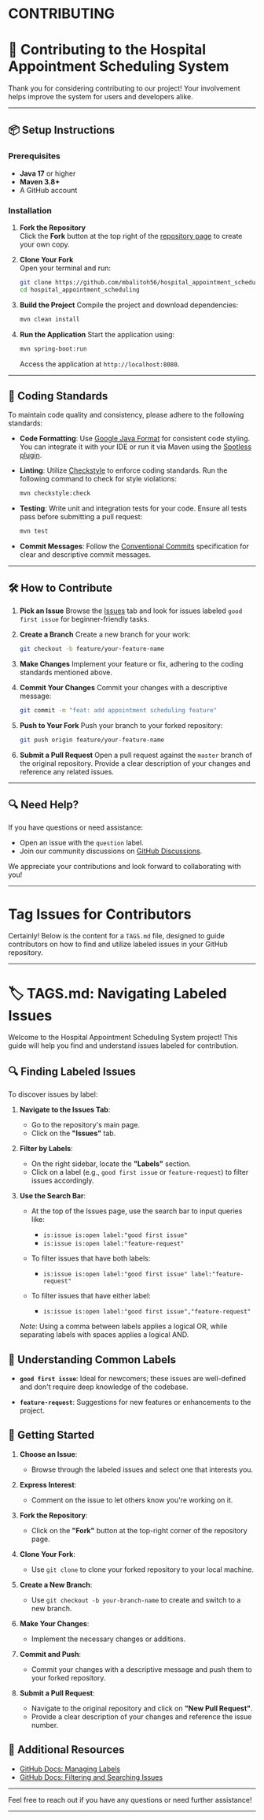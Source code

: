 # CONTRIBUTING


# 🏥 Contributing to the Hospital Appointment Scheduling System

Thank you for considering contributing to our project! Your involvement helps improve the system for users and developers alike.

---

## 📦 Setup Instructions

### Prerequisites

- **Java 17** or higher
- **Maven 3.8+**
- A GitHub account

### Installation

1. **Fork the Repository**  
   Click the **Fork** button at the top right of the [repository page](https://github.com/mbalitoh56/hospital_appointment_scheduling) to create your own copy.

2. **Clone Your Fork**  
   Open your terminal and run:

   ```bash
   git clone https://github.com/mbalitoh56/hospital_appointment_scheduling.git
   cd hospital_appointment_scheduling


3. **Build the Project**
   Compile the project and download dependencies:

   ```bash
   mvn clean install
   ```

4. **Run the Application**
   Start the application using:

   ```bash
   mvn spring-boot:run
   ```

   Access the application at `http://localhost:8080`.

---

## 🧹 Coding Standards

To maintain code quality and consistency, please adhere to the following standards:

* **Code Formatting**: Use [Google Java Format](https://github.com/google/google-java-format) for consistent code styling. You can integrate it with your IDE or run it via Maven using the [Spotless plugin](https://github.com/diffplug/spotless).

* **Linting**: Utilize [Checkstyle](https://checkstyle.sourceforge.io/) to enforce coding standards. Run the following command to check for style violations:

  ```bash
  mvn checkstyle:check
  ```

* **Testing**: Write unit and integration tests for your code. Ensure all tests pass before submitting a pull request:

  ```bash
  mvn test
  ```

* **Commit Messages**: Follow the [Conventional Commits](https://www.conventionalcommits.org/) specification for clear and descriptive commit messages.

---

## 🛠️ How to Contribute

1. **Pick an Issue**
   Browse the [Issues](https://github.com/mbalitoh56/hospital_appointment_scheduling/issues) tab and look for issues labeled `good first issue` for beginner-friendly tasks.

2. **Create a Branch**
   Create a new branch for your work:

   ```bash
   git checkout -b feature/your-feature-name
   ```

3. **Make Changes**
   Implement your feature or fix, adhering to the coding standards mentioned above.

4. **Commit Your Changes**
   Commit your changes with a descriptive message:

   ```bash
   git commit -m "feat: add appointment scheduling feature"
   ```

5. **Push to Your Fork**
   Push your branch to your forked repository:

   ```bash
   git push origin feature/your-feature-name
   ```

6. **Submit a Pull Request**
   Open a pull request against the `master` branch of the original repository. Provide a clear description of your changes and reference any related issues.

---

## 🔍 Need Help?

If you have questions or need assistance:

* Open an issue with the `question` label.
* Join our community discussions on [GitHub Discussions](https://github.com/yourusername/hospital_appointment_scheduling/discussions).

We appreciate your contributions and look forward to collaborating with you!


---


# Tag Issues for Contributors


Certainly! Below is the content for a `TAGS.md` file, designed to guide contributors on how to find and utilize labeled issues in your GitHub repository.

---

# 🏷️ TAGS.md: Navigating Labeled Issues

Welcome to the Hospital Appointment Scheduling System project! This guide will help you find and understand issues labeled for contribution.

## 🔍 Finding Labeled Issues

To discover issues by label:

1. **Navigate to the Issues Tab**:

   * Go to the repository's main page.
   * Click on the **"Issues"** tab.

2. **Filter by Labels**:

   * On the right sidebar, locate the **"Labels"** section.
   * Click on a label (e.g., `good first issue` or `feature-request`) to filter issues accordingly.

3. **Use the Search Bar**:

   * At the top of the Issues page, use the search bar to input queries like:

     * `is:issue is:open label:"good first issue"`
     * `is:issue is:open label:"feature-request"`

   * To filter issues that have both labels:

     * `is:issue is:open label:"good first issue" label:"feature-request"`

   * To filter issues that have either label:

     * `is:issue is:open label:"good first issue","feature-request"`

   *Note*: Using a comma between labels applies a logical OR, while separating labels with spaces applies a logical AND.&#x20;

## 🏁 Understanding Common Labels

* **`good first issue`**: Ideal for newcomers; these issues are well-defined and don't require deep knowledge of the codebase.

* **`feature-request`**: Suggestions for new features or enhancements to the project.

## 🤝 Getting Started

1. **Choose an Issue**:

   * Browse through the labeled issues and select one that interests you.

2. **Express Interest**:

   * Comment on the issue to let others know you're working on it.

3. **Fork the Repository**:

   * Click on the **"Fork"** button at the top-right corner of the repository page.

4. **Clone Your Fork**:

   * Use `git clone` to clone your forked repository to your local machine.

5. **Create a New Branch**:

   * Use `git checkout -b your-branch-name` to create and switch to a new branch.

6. **Make Your Changes**:

   * Implement the necessary changes or additions.

7. **Commit and Push**:

   * Commit your changes with a descriptive message and push them to your forked repository.

8. **Submit a Pull Request**:

   * Navigate to the original repository and click on **"New Pull Request"**.
   * Provide a clear description of your changes and reference the issue number.

## 📘 Additional Resources

* [GitHub Docs: Managing Labels](https://docs.github.com/en/issues/using-labels-and-milestones-to-track-work/managing-labels)
* [GitHub Docs: Filtering and Searching Issues](https://docs.github.com/en/issues/tracking-your-work-with-issues/using-issues/filtering-and-searching-issues-and-pull-requests)

---

Feel free to reach out if you have any questions or need further assistance!

---
